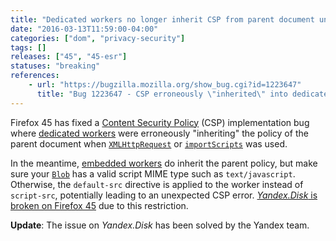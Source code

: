 ```yaml
---
title: "Dedicated workers no longer inherit CSP from parent document unless embedded"
date: "2016-03-13T11:59:00-04:00"
categories: ["dom", "privacy-security"]
tags: []
releases: ["45", "45-esr"]
statuses: "breaking"
references:
    - url: "https://bugzilla.mozilla.org/show_bug.cgi?id=1223647"
      title: "Bug 1223647 - CSP erroneously \"inherited\" into dedicated workers"
---
```

Firefox 45 has fixed a [Content Security Policy](https://developer.mozilla.org/docs/Web/Security/CSP) (CSP) implementation bug where [dedicated workers](https://developer.mozilla.org/docs/Web/API/Web_Workers_API/Using_web_workers#Dedicated_workers) were erroneously "inheriting" the policy of the parent document when [`XMLHttpRequest`](https://developer.mozilla.org/docs/Web/API/XMLHttpRequest) or [`importScripts`](https://developer.mozilla.org/docs/Web/API/WorkerGlobalScope/importScripts) was used.

In the meantime, [embedded workers](https://developer.mozilla.org/docs/Web/API/Web_Workers_API/Using_web_workers#Embedded_workers) do inherit the parent policy, but make sure your [`Blob`](https://developer.mozilla.org/docs/Web/API/Blob/Blob) has a valid script MIME type such as `text/javascript`. Otherwise, the `default-src` directive is applied to the worker instead of `script-src`, potentially leading to an unexpected CSP error. [*Yandex.Disk* is broken on Firefox 45](https://bugzilla.mozilla.org/show_bug.cgi?id=1256148) due to this restriction.

**Update**: The issue on *Yandex.Disk* has been solved by the Yandex team.
